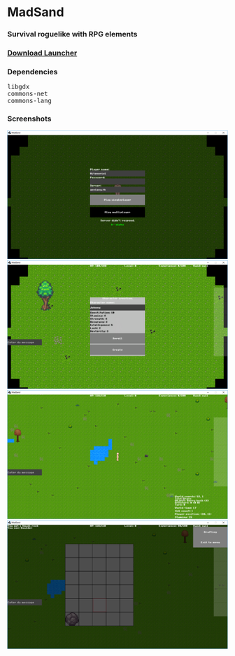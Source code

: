 # MadSand
### Survival roguelike with RPG elements
### <a href="https://github.com/Hitonoriol/MadSand/releases/download/launcher-r14/MadSandLauncher.jar">Download Launcher</a>


### Dependencies
<pre>
libgdx
commons-net
commons-lang
</pre>
### Screenshots
![screenshot](https://raw.githubusercontent.com/Hitonoriol/MadSand/master/Screenshots/1.png)
![screenshot](https://raw.githubusercontent.com/Hitonoriol/MadSand/master/Screenshots/2.png)
![screenshot](https://raw.githubusercontent.com/Hitonoriol/MadSand/master/Screenshots/3.png)
![screenshot](https://raw.githubusercontent.com/Hitonoriol/MadSand/master/Screenshots/4.png)

